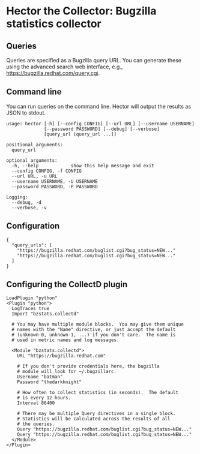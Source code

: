 # Hector the Collector: Bugzilla statistics collector

## Queries

Queries are specified as a Bugzilla query URL.  You can generate these
using the advanced search web interface, e.g.,
<https://bugzilla.redhat.com/query.cgi>.

## Command line

You can run queries on the command line.  Hector will output the
results as JSON to stdout.

    usage: hector [-h] [--config CONFIG] [--url URL] [--username USERNAME]
                  [--password PASSWORD] [--debug] [--verbose]
                  [query_url [query_url ...]]

    positional arguments:
      query_url

    optional arguments:
      -h, --help            show this help message and exit
      --config CONFIG, -f CONFIG
      --url URL, -u URL
      --username USERNAME, -U USERNAME
      --password PASSWORD, -P PASSWORD

    Logging:
      --debug, -d
      --verbose, -v

## Configuration

    {
      "query_urls": [
        "https://bugzilla.redhat.com/buglist.cgi?bug_status=NEW..."
        "https://bugzilla.redhat.com/buglist.cgi?bug_status=NEW..."
      ]
    }

## Configuring the CollectD plugin

    LoadPlugin "python"
    <Plugin "python">
      LogTraces true
      Import "bzstats.collectd"

      # You may have multiple module blocks.  You may give them unique
      # names with the "Name" directive, or just accept the default
      # (unknown-0, unknown-1, ...) if you don't care.  The name is
      # used in metric names and log messages.

      <Module "bzstats.collectd">
        URL "https://bugzilla.redhat.com"

        # If you don't provide credentials here, the bugzilla
        # module will look for ~/.bugzillarc.
        Username "batman"
        Password "thedarkknight"

        # How often to collect statistics (in seconds).  The default
        # is every 12 hours.
        Interval 86400

        # There may be multiple Query directives in a single block.
        # Statistics will be calculated across the results of all
        # the queries.
        Query "https://bugzilla.redhat.com/buglist.cgi?bug_status=NEW..."
        Query "https://bugzilla.redhat.com/buglist.cgi?bug_status=NEW..."
      </Module>
    </Plugin>

